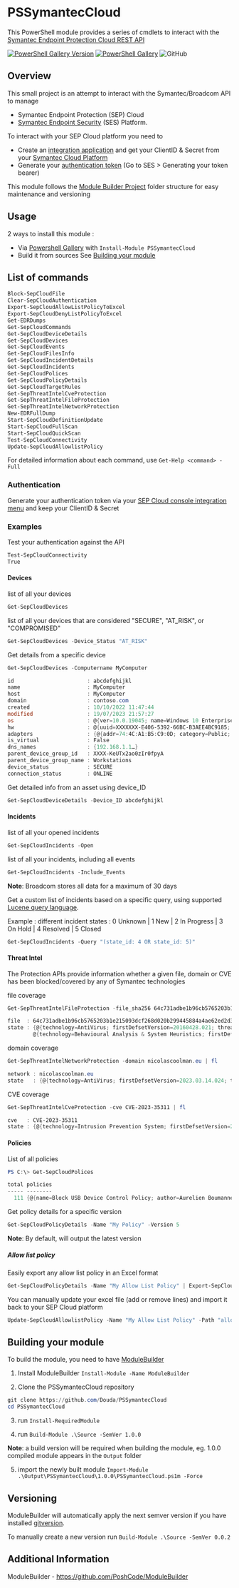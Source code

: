 # PSSymantecCloud

This PowerShell module provides a series of cmdlets to interact with the [Symantec Endpoint Protection Cloud REST API](https://apidocs.securitycloud.symantec.com/#/doc?id=ses_auth)

[![PowerShell Gallery Version](https://img.shields.io/powershellgallery/v/PSSymantecCloud?style=flat-square)](https://www.powershellgallery.com/packages/PSSymantecCloud)
[![PowerShell Gallery](https://img.shields.io/powershellgallery/dt/PSSymantecCloud?style=flat-square)](https://www.powershellgallery.com/packages/PSSymantecCloud)
![GitHub](https://img.shields.io/github/license/Douda/PSSymantecCloud?style=flat-square)

## Overview
This small project is an attempt to interact with the Symantec/Broadcom API to manage 

- Symantec Endpoint Protection (SEP) Cloud 
- [Symantec Endpoint Security](https://sep.securitycloud.symantec.com/v2/home/dashboard) (SES) Platform.

To interact with your SEP Cloud platform you need to 
- Create an [integration application](https://techdocs.broadcom.com/us/en/symantec-security-software/endpoint-security-and-management/endpoint-security/sescloud/Settings/creating-a-client-application-v132702110-d4152e4057.html) and get your ClientID & Secret from your [Symantec Cloud Platform](https://sep.securitycloud.symantec.com/v2/home/dashboard)
- Generate your [authentication token](https://apidocs.securitycloud.symantec.com/#/doc?id=ses_auth) (Go to SES > Generating your token bearer)


This module follows the [Module Builder Project](https://github.com/PoshCode/ModuleBuilder) folder structure for easy maintenance and versioning

## Usage
2 ways to install this module :
- Via [Powershell Gallery](https://www.powershellgallery.com/packages/PSSymantecCloud/) with `Install-Module PSSymantecCloud`
- Build it from sources See [Building your module](##Building-your-module)

## List of commands
```PowerShell
Block-SepCloudFile
Clear-SepCloudAuthentication
Export-SepCloudAllowListPolicyToExcel
Export-SepCloudDenyListPolicyToExcel
Get-EDRDumps
Get-SepCloudCommands
Get-SepCloudDeviceDetails
Get-SepCloudDevices
Get-SepCloudEvents
Get-SepCloudFilesInfo
Get-SepCloudIncidentDetails
Get-SepCloudIncidents
Get-SepCloudPolices
Get-SepCloudPolicyDetails
Get-SepCloudTargetRules
Get-SepThreatIntelCveProtection
Get-SepThreatIntelFileProtection
Get-SepThreatIntelNetworkProtection
New-EDRFullDump
Start-SepCloudDefinitionUpdate
Start-SepCloudFullScan
Start-SepCloudQuickScan
Test-SepCloudConnectivity
Update-SepCloudAllowlistPolicy
```

For detailed information about each command, use `Get-Help <command> -Full`

### Authentication
Generate your authentication token via your [SEP Cloud console integration menu](https://sep.securitycloud.symantec.com/v2/integration/client-applications) and keep your ClientID & Secret

### Examples
Test your authentication against the API
```PowerShell
Test-SepCloudConnectivity
True
```

#### Devices
list of all your devices
```PowerShell
Get-SepCloudDevices
```

list of all your devices that are considered "SECURE", "AT_RISK", or "COMPROMISED"
```PowerShell
Get-SepCloudDevices -Device_Status "AT_RISK"
```

Get details from a specific device
```PowerShell
Get-SepCloudDevices -Computername MyComputer

id                       : abcdefghijkl
name                     : MyComputer
host                     : MyComputer
domain                   : contoso.com
created                  : 10/10/2022 11:47:44
modified                 : 19/07/2023 21:57:27
os                       : @{ver=10.0.19045; name=Windows 10 Enterprise Edition; type=WINDOWS_WORKSTATION; 64_bit=True; lang=fr; major_ver=10; minor_ver=0; sp=0; tz_offset=60; user=first.last; user_domain=CONTOSO.COM; vol_avail_mb=93037; vol_cap_mb=241126}
hw                       : @{uuid=XXXXXXX-E406-5392-66BC-B3AEE4BC9185; bios_ver=ACER - 12F0 R1CET66W(1.35 ); cpu_mhz=2096; cpu_type=AMD64 Family 23 Model 96 Stepping 1; log_cpus=12; mem_mb=15592; model_vendor=ACER; serial=PC201T75}
adapters                 : {@{addr=74:4C:A1:B5:C9:0D; category=Public; ipv4Address=192.168.128.20; ipv4_gw=192.168.128.1; ipv4_prefix=24; mask=255.255.255.0}}
is_virtual               : False
dns_names                : {192.168.1.1…}
parent_device_group_id   : XXXX-KeUTx2ao0zIr0fpyA
parent_device_group_name : Workstations
device_status            : SECURE
connection_status        : ONLINE
```
Get detailed info from an asset using device_ID
```PowerShell
Get-SepCloudDeviceDetails -Device_ID abcdefghijkl
```
#### Incidents

list of all your opened incidents
```PowerShell
Get-SepCloudIncidents -Open
```

list of all your incidents, including all events
```PowerShell
Get-SepCloudIncidents -Include_Events
```
**Note**: Broadcom stores all data for a maximum of 30 days

Get a custom list of incidents based on a specific query, using supported [Lucene query language](https://techdocs.broadcom.com/us/en/symantec-security-software/endpoint-security-and-management/endpoint-detection-and-response/4-5/about-the-ways-to-search-for-indicators-of-comprom-v115770112-d38e14827/search-query-syntax-v124335086-d38e19040.html). 

Example : different incident states : 0 Unknown | 1 New | 2 In Progress | 3 On Hold | 4 Resolved | 5 Closed
```PowerShell
Get-SepCloudIncidents -Query "(state_id: 4 OR state_id: 5)"
```

#### Threat Intel
The Protection APIs provide information whether a given file, domain or CVE has been blocked/covered by any of Symantec technologies

file coverage
```PowerShell
Get-SepThreatIntelFileProtection -file_sha256 64c731adbe1b96cb5765203b1e215093dcf268d020b299445884a4ae62ed2d3a | fl

file  : 64c731adbe1b96cb5765203b1e215093dcf268d020b299445884a4ae62ed2d3a
state : {@{technology=AntiVirus; firstDefsetVersion=20160428.021; threatName=Trojan.Gen.2}, @{technology=Intrusion Prevention System; firstDefsetVersion=20221025.061; threatName=System Infected: Trojan.Backdoor Activity 634},
        @{technology=Behavioural Analysis & System Heuristics; firstDefsetVersion=20230420.001; threatName=SONAR.SuspScr!gen1}}
```
domain coverage
```PowerShell
Get-SepThreatIntelNetworkProtection -domain nicolascoolman.eu | fl

network : nicolascoolman.eu
state   : {@{technology=AntiVirus; firstDefsetVersion=2023.03.14.024; threatName=WS.Reputation.1}, @{technology=Behavioural Analysis & System Heuristics; firstDefsetVersion=20230301.001; threatName=SONAR.Heur.Dropper}}
```

CVE coverage
```PowerShell
Get-SepThreatIntelCveProtection -cve CVE-2023-35311 | fl

cve   : CVE-2023-35311
state : {@{technology=Intrusion Prevention System; firstDefsetVersion=20230712.061; threatName=Web Attack: Microsoft Outlook CVE-2023-35311}}
```


#### Policies
List of all policies
```PowerShell
PS C:\> Get-SepCloudPolices

total policies
----- --------
  111 {@{name=Block USB Device Control Policy; author=Aurelien Boumanne; policy_uid=xxxxxxx...
```

Get policy details for a specific version
```PowerShell
Get-SepCloudPolicyDetails -Name "My Policy" -Version 5
```
**Note**: By default, will output the latest version

##### Allow list policy
Easily export any allow list policy in an Excel format
```PowerShell
Get-SepCloudPolicyDetails -Name "My Allow List Policy" | Export-SepCloudPolicyToExcel -Path "allow_list.xlsx"
```

You can manually update your excel file (add or remove lines) and import it back to your SEP Cloud platform
```PowerShell
Update-SepCloudAllowlistPolicy -Name "My Allow List Policy" -Path "allow_list.xlsx"
```


## Building your module
To build the module, you need to have [ModuleBuilder](https://www.powershellgallery.com/packages/ModuleBuilder/)

1. Install ModuleBuilder `Install-Module -Name ModuleBuilder`

2. Clone the PSSymantecCloud repository
 ```powershell
 git clone https://github.com/Douda/PSSymantecCloud
cd PSSymantecCloud
```

3. run `Install-RequiredModule`

4. run `Build-Module .\Source -SemVer 1.0.0`
   
**Note**: a build version will be required when building the module, eg. 1.0.0
compiled module appears in the `Output` folder

5. import the newly built module `Import-Module .\Output\PSSymantecCloud\1.0.0\PSSymantecCloud.ps1m -Force`


## Versioning

ModuleBuilder will automatically apply the next semver version
if you have installed [gitversion](https://gitversion.readthedocs.io/en/latest/).

To manually create a new version run `Build-Module .\Source -SemVer 0.0.2`

## Additional Information

ModuleBuilder - https://github.com/PoshCode/ModuleBuilder
